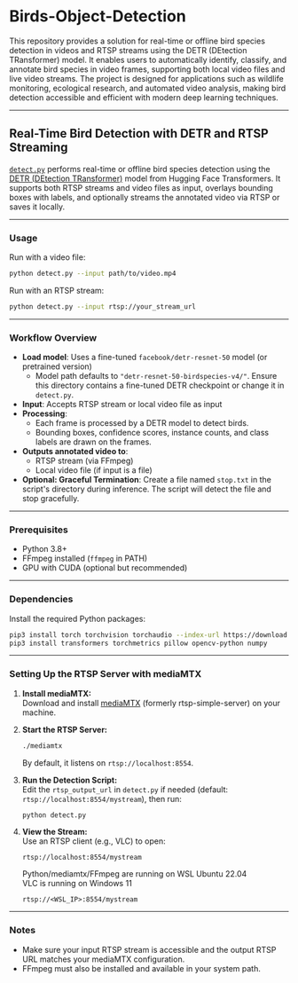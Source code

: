 # Birds-Object-Detection
This repository provides a solution for real-time or offline bird species detection in videos and RTSP streams using the DETR (DEtection TRansformer) model. It enables users to automatically identify, classify, and annotate bird species in video frames, supporting both local video files and live video streams. The project is designed for applications such as wildlife monitoring, ecological research, and automated video analysis, making bird detection accessible and efficient with modern deep learning techniques.

---

## Real-Time Bird Detection with DETR and RTSP Streaming

[`detect.py`](detect.py) performs real-time or offline bird species detection using the [DETR (DEtection TRansformer)](https://huggingface.co/facebook/detr-resnet-50) model from Hugging Face Transformers. It supports both RTSP streams and video files as input, overlays bounding boxes with labels, and optionally streams the annotated video via RTSP or saves it locally.

---

### Usage
Run with a video file:
```sh
python detect.py --input path/to/video.mp4
```
Run with an RTSP stream:
```sh
python detect.py --input rtsp://your_stream_url
```

---

### Workflow Overview

- **Load model**: Uses a fine-tuned `facebook/detr-resnet-50` model (or pretrained version)
  - Model path defaults to `"detr-resnet-50-birdspecies-v4/"`. Ensure this directory contains a fine-tuned DETR checkpoint or change it in `detect.py`.
- **Input**: Accepts RTSP stream or local video file as input
- **Processing**:
  - Each frame is processed by a DETR model to detect birds.
  - Bounding boxes, confidence scores, instance counts, and class labels are drawn on the frames.
- **Outputs annotated video to**:
  - RTSP stream (via FFmpeg)
  - Local video file (if input is a file)
- **Optional: Graceful Termination**: Create a file named `stop.txt` in the script's directory during inference. The script will detect the file and stop gracefully.

---

### Prerequisites
- Python 3.8+
- FFmpeg installed (`ffmpeg` in PATH)
- GPU with CUDA (optional but recommended)

---

### Dependencies

Install the required Python packages:

```bash
pip3 install torch torchvision torchaudio --index-url https://download.pytorch.org/whl/cu118
pip3 install transformers torchmetrics pillow opencv-python numpy
```

---

### Setting Up the RTSP Server with mediaMTX

1. **Install mediaMTX:**  
   Download and install [mediaMTX](https://github.com/bluenviron/mediamtx) (formerly rtsp-simple-server) on your machine.

2. **Start the RTSP Server:**  
   ```sh
   ./mediamtx
   ```
   By default, it listens on `rtsp://localhost:8554`.

3. **Run the Detection Script:**  
   Edit the `rtsp_output_url` in `detect.py` if needed (default: `rtsp://localhost:8554/mystream`), then run:
   ```sh
   python detect.py
   ```

4. **View the Stream:**  
   Use an RTSP client (e.g., VLC) to open:
   ```
   rtsp://localhost:8554/mystream
   ```
   Python/mediamtx/FFmpeg are running on WSL Ubuntu 22.04  
   VLC is running on Windows 11
   ```
   rtsp://<WSL_IP>:8554/mystream
   ```

---

### Notes

- Make sure your input RTSP stream is accessible and the output RTSP URL matches your mediaMTX configuration.
- FFmpeg must also be installed and available in your system path.
